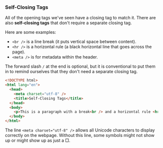 ### Self-Closing Tags

All of the opening tags we've seen have a closing tag to match it. There are also **self-closing tags** that don't require a separate closing tag.

Here are some examples:
* `<br />` is a line break (it puts vertical space between content).
* `<hr />` is a horizontal rule (a black horizontal line that goes across the page).
* `<meta />` is for metadata within the header.

The forward slash `/` at the end is optional, but it is conventional to put them in to remind ourselves that they don't need a separate closing tag.

```html
<!DOCTYPE html>
<html lang="en">
  <head>
    <meta charset="utf-8" />
    <title>Self-Closing Tags</title>
  </head>
  <body>
    <p>This is a paragraph with a break<br /> and a horizontal rule <hr /> in it.</p>
  </body>
</html>
```

The line `<meta charset="utf-8" />` allows all Unicode characters to display correctly on the webpage. Without this line, some symbols might not show up or might show up as just a □.
